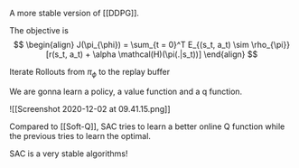 A more stable version of [[DDPG]].

The objective is 
$$
\begin{align}
J(\pi_{\phi}) = \sum_{t = 0}^T E_{(s_t, a_t) \sim \rho_{\pi}}[r(s_t, a_t) + \alpha \mathcal(H)(\pi(.|s_t))]
\end{align}
$$

Iterate 
Rollouts from $\pi_{\phi}$ to the replay buffer


We are gonna learn a policy, a value function and a q function. 

![[Screenshot 2020-12-02 at 09.41.15.png]]

Compared to [[Soft-Q]], SAC tries to learn a better online Q function while the previous tries to learn the optimal. 

SAC is a very stable algorithms!